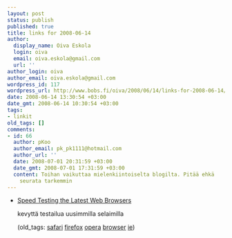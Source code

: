 ```yaml
---
layout: post
status: publish
published: true
title: links for 2008-06-14
author:
  display_name: Oiva Eskola
  login: oiva
  email: oiva.eskola@gmail.com
  url: ''
author_login: oiva
author_email: oiva.eskola@gmail.com
wordpress_id: 117
wordpress_url: http://www.bobs.fi/oiva/2008/06/14/links-for-2008-06-14/
date: 2008-06-14 13:30:54 +03:00
date_gmt: 2008-06-14 10:30:54 +03:00
tags:
- linkit
old_tags: []
comments:
- id: 66
  author: pKoo
  author_email: pk_pk1111@hotmail.com
  author_url: ''
  date: 2008-07-01 20:31:59 +03:00
  date_gmt: 2008-07-01 17:31:59 +03:00
  content: Toihan vaikuttaa mielenkiintoiselta blogilta. Pitää ehkä
    seurata tarkemmin
---
```

<ul class="delicious">
<li>
<div class="delicious-link"><a href="http://lifehacker.com/396048/speed-testing-the-latest-web-browsers">Speed Testing the Latest Web Browsers</a></div></p>
<div class="delicious-extended">kevyttä testailua uusimmilla selaimilla</div></p>
<div class="delicious-tags">(old_tags: <a href="http://del.icio.us/oiva/safari">safari</a> <a href="http://del.icio.us/oiva/firefox">firefox</a> <a href="http://del.icio.us/oiva/opera">opera</a> <a href="http://del.icio.us/oiva/browser">browser</a> <a href="http://del.icio.us/oiva/ie">ie</a>)</div><br />
	</li>
</ul>
